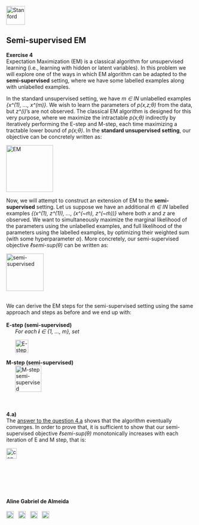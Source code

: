 <a href="https://i.dlpng.com/static/png/498606_preview.png"><img src="https://i.dlpng.com/static/png/498606_preview.png" title="Stanford" alt="Stanford" height="50"></a>

## Semi-supervised EM
  
**Exercise 4**  
Expectation Maximization (EM) is a classical algorithm for unsupervised learning (i.e., learning with hidden or latent variables). In this problem we will explore one of the ways in which EM algorithm can be adapted to the **semi-supervised** setting, where we have some labelled examples along with unlabelled examples.  

In the standard unsupervised setting, we have *m ∈ IN* unlabelled examples *{x^(1), ..., x^(m)}*. We wish to learn the parameters of *p(x,z;θ)* from the data, but *z^(i)*’s are not observed. The classical EM algorithm is designed for this very purpose, where we maximize the intractable
*p(x;θ)* indirectly by iteratively performing the E-step and M-step, each time maximizing a tractable lower bound of *p(x;θ)*. In the **standard unsupervised setting**, our objective can be concretely written as:

<a href="https://github.com/AlmeidaAlin3/MachineLearning/blob/master/ProblemSet3/Exercise4/img/EM.png"><img src="https://github.com/AlmeidaAlin3/MachineLearning/blob/master/ProblemSet3/Exercise4/img/EM.png" title="EM" alt="EM" height="125"></a>

Now, we will attempt to construct an extension of EM to the **semi-supervised** setting. Let us suppose we have an additional *m̃ ∈ IN* labelled examples *{(x^(1), z^(1)), ..., (x^(~m̃), z^(~m̃))}* where both *x* and *z* are observed. We want to simultaneously maximize the marginal likelihood of the parameters using the unlabelled examples, and full likelihood of the parameters using the labelled examples, by optimizing their weighted sum (with some hyperparameter *α*). More concretely, our semi-supervised objective *ℓsemi-sup(θ)* can be written as:

<a href="https://github.com/AlmeidaAlin3/MachineLearning/blob/master/ProblemSet3/Exercise4/img/semi_sup.png"><img src="https://github.com/AlmeidaAlin3/MachineLearning/blob/master/ProblemSet3/Exercise4/img/semi_sup.png" title="semi-supervised" alt="semi-supervised" height="100"></a>  

&nbsp;  
We can derive the EM steps for the semi-supervised setting using the same approach and steps as before and we end up with:  
&nbsp;  
**E-step (semi-supervised)**  
&nbsp; &nbsp; &nbsp; *For each **i** ∈ {1, ..., m}, set*

&nbsp; &nbsp; &nbsp; <a href="https://github.com/AlmeidaAlin3/MachineLearning/blob/master/ProblemSet3/Exercise4/img/E_step.png"><img src="https://github.com/AlmeidaAlin3/MachineLearning/blob/master/ProblemSet3/Exercise4/img/E_step.png" title="E-step semi-supervised" alt="E-step semi-supervised" height="35"></a> 


**M-step (semi-supervised)**  
&nbsp; &nbsp; &nbsp; <a href="https://github.com/AlmeidaAlin3/MachineLearning/blob/master/ProblemSet3/Exercise4/img/M_step.png"><img src="https://github.com/AlmeidaAlin3/MachineLearning/blob/master/ProblemSet3/Exercise4/img/M_step.png" title="M-step semi-supervised" alt="M-step semi-supervised" height="70"></a> 

&nbsp;  
&nbsp;  
**4.a)**  
The [answer to the question 4.a]() shows that the algorithm eventually converges. In order to prove that, it is sufficient to show that our semi-supervised objective *ℓsemi-sup(θ)* monotonically increases with each iteration of E and M step, that is: 

<a href="https://github.com/AlmeidaAlin3/MachineLearning/blob/master/ProblemSet3/Exercise4/img/convergence.png"><img src="https://github.com/AlmeidaAlin3/MachineLearning/blob/master/ProblemSet3/Exercise4/img/convergence.png" title="convergence" alt="convergence" height="28"></a>





&nbsp;  

&nbsp;  
---

#### Aline Gabriel de Almeida  
<a href="https://www.linkedin.com/in/alinegalmeida/"><img src="https://cdn3.iconfinder.com/data/icons/logos-and-brands-adobe/512/201_Linkedin-512.png" title="Linkedin: alinegalmeida" alt="https://www.linkedin.com/in/alinegalmeida/" height="20"></a>
&nbsp; <a href="https://www.kaggle.com/almeidaalin3"><img src="https://cdn3.iconfinder.com/data/icons/logos-and-brands-adobe/512/189_Kaggle-512.png" title="Kaggle: almeidaalin3" alt="https://www.kaggle.com/almeidaalin3" height="20"></a>
&nbsp; <a href="mailto:aline.gabriel.almeida@gmail.com"><img src="https://cdn3.iconfinder.com/data/icons/logos-and-brands-adobe/512/147_Gmail-512.png" title="aline.gabriel.almeida@gmail.com" alt="aline.gabriel.almeida@gmail.com" height="20"></a>
&nbsp; <a href="https://github.com/AlmeidaAlin3/"><img src="https://cdn3.iconfinder.com/data/icons/logos-and-brands-adobe/512/142_Github-512.png" title="Github: AlmeidaAlin3" alt="https://github.com/AlmeidaAlin3/" height="20"></a> 


